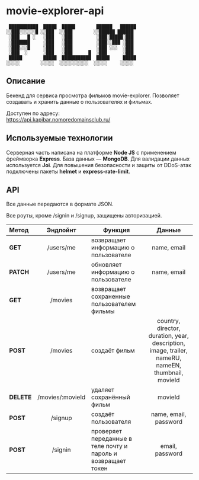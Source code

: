 # movie-explorer-api

```
 ███████████  █████  █████        ██████   ██████
░░███░░░░░░█ ░░███  ░░███        ░░██████ ██████ 
 ░███   █ ░   ░███   ░███         ░███░█████░███ 
 ░███████     ░███   ░███         ░███░░███ ░███ 
 ░███░░░█     ░███   ░███         ░███ ░░░  ░███ 
 ░███  ░      ░███   ░███      █  ░███      ░███ 
 █████        █████  ███████████  █████     █████
░░░░░        ░░░░░  ░░░░░░░░░░░  ░░░░░     ░░░░░ 
```
## Описание


Бекенд для сервиса просмотра фильмов movie-explorer. Позволяет создавать и хранить данные о пользователях и фильмах.

Доступен по адресу:<br>
https://api.kapibar.nomoredomainsclub.ru/ 

## Используемые технологии

Серверная часть написана на платформе **Node JS** с применением фреймворка **Express**. База данных — **MongoDB**. Для валидации данных используется **Joi**. Для повышения безопасности и защиты от DDoS-атак подключены пакеты **helmet** и **express-rate-limit**. 

## API

Все данные передаются в формате JSON.<br>

Все роуты, кроме /signin и /signup, защищены авторизацией. 

| Метод  | Эндпойнт | Функция| Данные |
| :-     |   :-:    |   -   |  :-:  |
|  **GET**   | /users/me| возвращает информацию о пользователе | name, email  |
|**PATCH** | /users/me   | обновляет информацию о пользователе |name, email  |
|**GET** | /movies   | возвращает сохраненные пользователем фильмы |  |
|**POST** | /movies   | создаёт фильм |country, director, duration, year, description, image, trailer, nameRU, nameEN, thumbnail, movieId   |
|**DELETE** | /movies/:movieId   | удаляет сохранённый фильм | movieId |
|**POST** | /signup   | создаёт пользователя |name, email, password |
|**POST** | /signin   | проверяет переданные в теле почту и пароль и возвращает токен |email, password |

